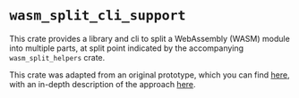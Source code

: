 # `wasm_split_cli_support`

This crate provides a library and cli to split a WebAssembly (WASM) module into multiple parts, at split point indicated by the accompanying `wasm_split_helpers` crate.

This crate was adapted from an original prototype, which you can find [here](https://github.com/jbms/wasm-split-prototype), with an in-depth description of the approach [here](https://github.com/rustwasm/wasm-bindgen/issues/3939).
